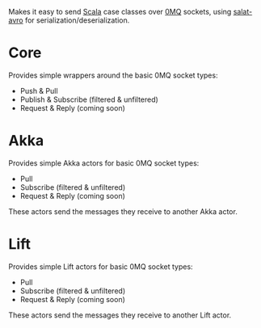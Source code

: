 Makes it easy to send [Scala](http://scala-lang.org) case classes over [0MQ](http://zeromq.org) sockets, using [salat-avro](https://github.com/T8Webware/salat-avro) for serialization/deserialization.

# Core

Provides simple wrappers around the basic 0MQ socket types:

 - Push & Pull
 - Publish & Subscribe (filtered & unfiltered)
 - Request & Reply (coming soon)
 


# Akka

Provides simple Akka actors for basic 0MQ socket types:

 - Pull
 - Subscribe (filtered & unfiltered)
 - Request & Reply (coming soon)

These actors send the messages they receive to another Akka actor.

# Lift

Provides simple Lift actors for basic 0MQ socket types:

 - Pull
 - Subscribe (filtered & unfiltered)
 - Request & Reply (coming soon)

These actors send the messages they receive to another Lift actor.
